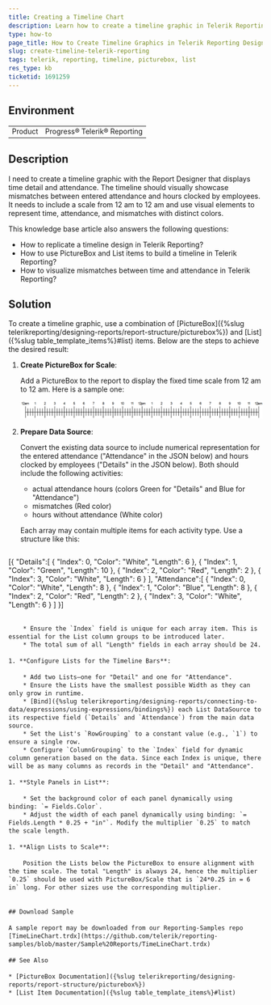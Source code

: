 ```yaml
---
title: Creating a Timeline Chart
description: Learn how to create a timeline graphic in Telerik Reporting Designer using PictureBox and List items.
type: how-to
page_title: How to Create Timeline Graphics in Telerik Reporting Designer
slug: create-timeline-telerik-reporting
tags: telerik, reporting, timeline, picturebox, list
res_type: kb
ticketid: 1691259
---
```


## Environment
<table>
<tbody>
<tr>
<td> Product </td>
<td> Progress® Telerik® Reporting </td>
</tr>
</tbody>
</table>

## Description

I need to create a timeline graphic with the Report Designer that displays time detail and attendance. The timeline should visually showcase mismatches between entered attendance and hours clocked by employees. It needs to include a scale from 12 am to 12 am and use visual elements to represent time, attendance, and mismatches with distinct colors.

This knowledge base article also answers the following questions:
- How to replicate a timeline design in Telerik Reporting?
- How to use PictureBox and List items to build a timeline in Telerik Reporting?
- How to visualize mismatches between time and attendance in Telerik Reporting?

## Solution

To create a timeline graphic, use a combination of [PictureBox]({%slug telerikreporting/designing-reports/report-structure/picturebox%}) and [List]({%slug table_template_items%}#list) items. Below are the steps to achieve the desired result:

1. **Create PictureBox for Scale**:

	Add a PictureBox to the report to display the fixed time scale from 12 am to 12 am. Here is a sample one:
	
	![A sample scale for the Timeline Chart.](images/scale.png)

1. **Prepare Data Source**:

	Convert the existing data source to include numerical representation for the entered attendance ("Attendance" in the JSON below) and hours clocked by employees ("Details" in the JSON below). Both should include the following activities:
	
	* actual attendance hours (colors Green for "Details" and Blue for "Attendance")
	* mismatches (Red color)
	* hours without attendance (White color)
	
	Each array may contain multiple items for each activity type. Use a structure like this:

	````JSON
[{
		"Details":[
			{
				"Index": 0,
				"Color": "White",
				"Length": 6
			},
			{
				"Index": 1,
				"Color": "Green",
				"Length": 10
			},
			{
				"Index": 2,
				"Color": "Red",
				"Length": 2
			},
			{
				"Index": 3,
				"Color": "White",
				"Length": 6
			}
		],
		"Attendance":[
			{
				"Index": 0,
				"Color": "White",
				"Length": 8
			},
			{
				"Index": 1,
				"Color": "Blue",
				"Length": 8
			},
			{
				"Index": 2,
				"Color": "Red",
				"Length": 2
			},
			{
				"Index": 3,
				"Color": "White",
				"Length": 6
			}
		]
	}]
````

	* Ensure the `Index` field is unique for each array item. This is essential for the List column groups to be introduced later.
	* The total sum of all "Length" fields in each array should be 24.

1. **Configure Lists for the Timeline Bars**:

	* Add two Lists—one for "Detail" and one for "Attendance".
	* Ensure the Lists have the smallest possible Width as they can only grow in runtime.
	* [Bind]({%slug telerikreporting/designing-reports/connecting-to-data/expressions/using-expressions/bindings%}) each List DataSource to its respective field (`Details` and `Attendance`) from the main data source.
	* Set the List's `RowGrouping` to a constant value (e.g., `1`) to ensure a single row.
	* Configure `ColumnGrouping` to the `Index` field for dynamic column generation based on the data. Since each Index is unique, there will be as many columns as records in the "Detail" and "Attendance".

1. **Style Panels in List**:

	* Set the background color of each panel dynamically using binding: `= Fields.Color`.
	* Adjust the width of each panel dynamically using binding: `= Fields.Length * 0.25 + "in"`. Modify the multiplier `0.25` to match the scale length.

1. **Align Lists to Scale**:

	Position the Lists below the PictureBox to ensure alignment with the time scale. The total "Length" is always 24, hence the multiplier `0.25` should be used with PictureBox/Scale that is `24*0.25 in = 6 in` long. For other sizes use the corresponding multiplier.


## Download Sample

A sample report may be downloaded from our Reporting-Samples repo [TimeLineChart.trdx](https://github.com/telerik/reporting-samples/blob/master/Sample%20Reports/TimeLineChart.trdx)

## See Also

* [PictureBox Documentation]({%slug telerikreporting/designing-reports/report-structure/picturebox%})
* [List Item Documentation]({%slug table_template_items%}#list)
